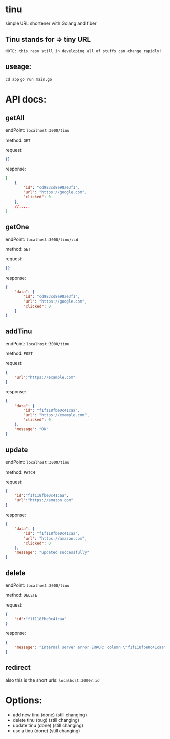 # tinu
simple URL shortener with Golang and fiber

## Tinu stands for => tiny URL

`
NOTE: this repo still in developing all of stuffs can change rapidly!
`
## useage:
`cd app`
`go run main.go`


# API docs:

## getAll

endPoint:
`localhost:3000/tinu`

method: `GET`

request:
```json
{}
```

response:
```json
[
    {
        "id": "cd983cd8e98ae3f1",
        "url": "https://google.com",
        "clicked": 0
    },
    //.....
]
```
## getOne

endPoint:
`localhost:3000/tinu/:id`

method: `GET`

request:
```json
{}
```

response:
```json
{
    "data": {
        "id": "cd983cd8e98ae3f1",
        "url": "https://google.com",
        "clicked": 0
    }
}
```

## addTinu

endPoint:
`localhost:3000/tinu`

method: `POST`

request:
```json
{
    "url":"https://example.com"
}
```

response:
```json
{
    "data": {
        "id": "f1f118fbe0c41caa",
        "url": "https://example.com",
        "clicked": 0
    },
    "message": "OK"
}
```

## update

endPoint:
`localhost:3000/tinu`

method: `PATCH`

request:
```json
{
    "id":"f1f118fbe0c41caa",
    "url":"https://amazon.com"
}
```

response:
```json
{
    "data": {
        "id": "f1f118fbe0c41caa",
        "url": "https://amazon.com",
        "clicked": 0
    },
    "message": "updated successfully"
}
```

## delete

endPoint:
`localhost:3000/tinu`

method: `DELETE`

request:
```json
{
    "id":"f1f118fbe0c41caa"
}
```

response:
```json
{
    "message": "Internal server error ERROR: column \"f1f118fbe0c41caa\" does not exist (SQLSTATE 42703)" // we fix it ASAP
}
```
## redirect
also this is the short urls:
`localhost:3000/:id`

# Options:
* add new tinu (done) (still changing)
* delete tinu   (bug) (still changing)
* update tinu  (done) (still changing)
* use a tinu   (done) (still changing)
